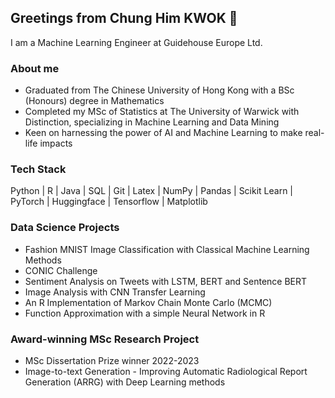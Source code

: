 ## Greetings from Chung Him KWOK 👋

I am a Machine Learning Engineer at Guidehouse Europe Ltd.

### About me 
* Graduated from The Chinese University of Hong Kong with a BSc (Honours) degree in Mathematics
* Completed my MSc of Statistics at The University of Warwick with Distinction, specializing in Machine Learning and Data Mining
* Keen on harnessing the power of AI and Machine Learning to make real-life impacts

### Tech Stack
Python | R | Java | SQL | Git | Latex | NumPy | Pandas | Scikit Learn | PyTorch | Huggingface | Tensorflow | Matplotlib 

### Data Science Projects
* Fashion MNIST Image Classification with Classical Machine Learning Methods
* CONIC Challenge
* Sentiment Analysis on Tweets with LSTM, BERT and Sentence BERT
* Image Analysis with CNN Transfer Learning 
* An R Implementation of Markov Chain Monte Carlo (MCMC)
* Function Approximation with a simple Neural Network in R

### Award-winning MSc Research Project 
* MSc Dissertation Prize winner 2022-2023
* Image-to-text Generation - Improving Automatic Radiological Report Generation (ARRG) with Deep Learning methods
